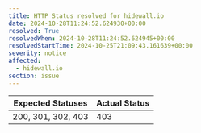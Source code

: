 ```yaml
---
title: HTTP Status resolved for hidewall.io
date: 2024-10-28T11:24:52.624930+00:00
resolved: True
resolvedWhen: 2024-10-28T11:24:52.624945+00:00
resolvedStartTime: 2024-10-25T21:09:43.161639+00:00
severity: notice
affected:
  - hidewall.io
section: issue
---
```


| Expected Statuses | Actual Status  |
|-------------------|----------------|
| 200, 301, 302, 403 | 403 |
